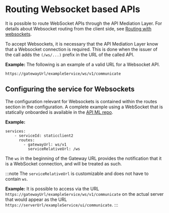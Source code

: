 # Routing Websocket based APIs

It is possible to route WebSocket APIs through the API Mediation Layer. For details about Websocket routing from the client side, see [Routing with websockets](../../user-guide/routing-with-websockets.md).

To accept Websockets, it is necessary that the API Mediation Layer know that a Websocket connection is required. This is done when the issuer of the call adds the `(/ws/...)` prefix in the URL of the called API. 

**Example:**
The following is an example of a valid URL for a Websocket API.

`https://gatewayUrl/exampleService/ws/v1/communicate` 

## Configuring the service for Websockets

The configuration relevant for Websockets is contained within the routes section in the configuration. A complete example using a WebSocket that is statically onboarded is available in the [API ML repo](https://github.com/zowe/api-layer/blob/567c261bbe3e8702b62cdbc73afcdf0afa847a8b/config/docker/api-defs/staticclient.yml#L66).

**Example:**
```
services:
    - serviceId: staticclient2
      routes:
        - gatewayUrl: ws/v1
          serviceRelativeUrl: /ws
```

The `ws` in the beginning of the Gateway URL provides the notification that it is a WebSocket connection, and will be treated as such. 

:::note
The `serviceRelativeUrl` is customizable and does not have to contain `ws`.

**Example:**
It is possible to access via the URL `https://gatewayUrl/exampleService/ws/v1/communicate` on the actual server that would appear as the URL `https://serverUrl/exampleService/ui/communicate`.
:::